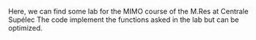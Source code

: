 Here, we can find some lab for the MIMO course of the M.Res at Centrale Supélec
The code implement the functions asked in the lab but can be optimized.
